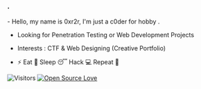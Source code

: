 
<!---

--->

#
 <h3 align="left">.  </h3>
-  Hello, my name is 0xr2r, I'm just a c0der for hobby .

-  Looking for Penetration Testing or Web Development Projects

-  Interests : CTF & Web Designing (Creative Portfolio)
  

- ⚡ Eat 🍔 Sleep 😴 Hack 💻 Repeat 🔁

![Visitors](https://visitor-badge.laobi.icu/badge?page_id=0xr2r.0xr2r)
[![Open Source Love](https://badges.frapsoft.com/os/v1/open-source.svg?v=102)](https://github.com/0xr2r?tab=repositories)





